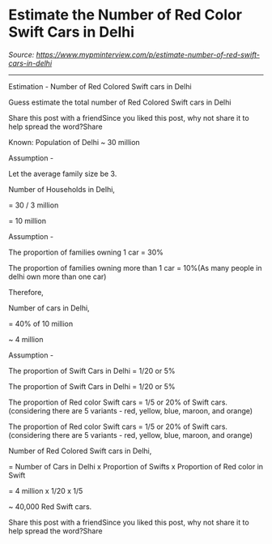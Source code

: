 # Estimate the Number of Red Color Swift Cars in Delhi

*Source: https://www.mypminterview.com/p/estimate-number-of-red-swift-cars-in-delhi*

---

Estimation - Number of Red Colored Swift cars in Delhi

Guess estimate the total number of Red Colored Swift cars in Delhi

Share this post with a friendSince you liked this post, why not share it to help spread the word?Share





Known: Population of Delhi ~ 30 million

Assumption - 

Let the average family size be 3.



Number of Households in Delhi,

= 30 / 3 million

= 10 million



Assumption - 

The proportion of families owning 1 car =  30%

The proportion of families owning more than 1 car =  10%(As many people in delhi own more than one car)



Therefore, 

Number of cars in Delhi, 

= 40% of 10 million 

~ 4 million



Assumption - 

The proportion of Swift Cars in Delhi = 1/20 or 5%

The proportion of Swift Cars in Delhi = 1/20 or 5%



The proportion of Red color Swift cars = 1/5 or 20% of Swift cars.(considering there are 5 variants - red, yellow, blue, maroon, and orange)

The proportion of Red color Swift cars = 1/5 or 20% of Swift cars.(considering there are 5 variants - red, yellow, blue, maroon, and orange)





Number of Red Colored Swift cars in Delhi,

= Number of Cars in Delhi x Proportion of Swifts x Proportion of Red color in Swift

= 4 million x 1/20 x 1/5

~ 40,000 Red Swift cars.



Share this post with a friendSince you liked this post, why not share it to help spread the word?Share